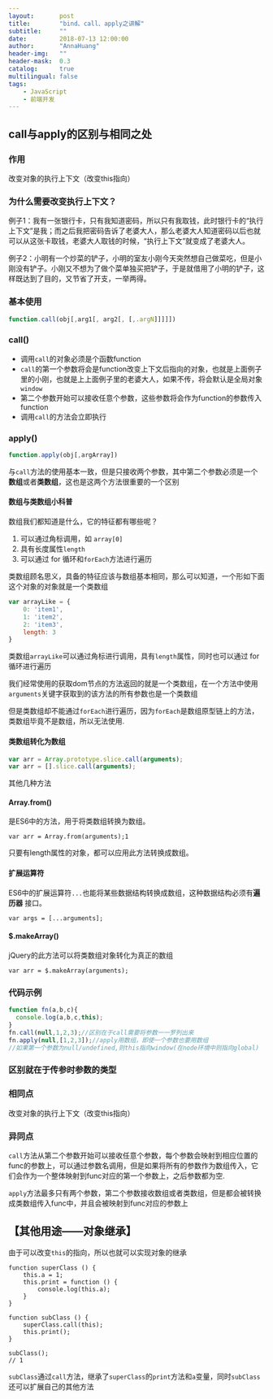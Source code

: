 ```yaml
---
layout:       post
title:        "bind、call、apply之讲解"
subtitle:     ""
date:         2018-07-13 12:00:00
author:       "AnnaHuang"
header-img:   ""
header-mask:  0.3
catalog:      true
multilingual: false  
tags:
    - JavaScript
    - 前端开发
---
```


## call与apply的区别与相同之处

### 作用

改变对象的执行上下文（改变this指向）

### 为什么需要改变执行上下文？

例子1：我有一张银行卡，只有我知道密码，所以只有我取钱，此时银行卡的“执行上下文”是我；而之后我把密码告诉了老婆大人，那么老婆大人知道密码以后也就可以从这张卡取钱，老婆大人取钱的时候，“执行上下文”就变成了老婆大人。

例子2：小明有一个炒菜的铲子，小明的室友小刚今天突然想自己做菜吃，但是小刚没有铲子。小刚又不想为了做个菜单独买把铲子，于是就借用了小明的铲子，这样既达到了目的，又节省了开支，一举两得。

### 基本使用

```javascript
function.call(obj[,arg1[, arg2[, [,.argN]]]]])
```

### call()

+ 调用`call`的对象必须是个函数function
+ `call`的第一个参数将会是function改变上下文后指向的对象，也就是上面例子里的小刚，也就是上上面例子里的老婆大人，如果不传，将会默认是全局对象`window`
+ 第二个参数开始可以接收任意个参数，这些参数将会作为function的参数传入function
+ 调用`call`的方法会立即执行



### apply()

```javascript
function.apply(obj[,argArray])
```

与`call`方法的使用基本一致，但是只接收两个参数，其中第二个参数必须是一个**数组**或者**类数组**，这也是这两个方法很重要的一个区别

#### **数组与类数组小科普**

数组我们都知道是什么，它的特征都有哪些呢？

1. 可以通过角标调用，如 `array[0]`
2. 具有长度属性`length`
3. 可以通过 for 循环和`forEach`方法进行遍历

类数组顾名思义，具备的特征应该与数组基本相同，那么可以知道，一个形如下面这个对象的对象就是一个类数组

```javascript
var arrayLike = {
    0: 'item1',
    1: 'item2',
    2: 'item3',
    length: 3
}
```

类数组`arrayLike`可以通过角标进行调用，具有`length`属性，同时也可以通过 for 循环进行遍历

我们经常使用的获取dom节点的方法返回的就是一个类数组，在一个方法中使用 `arguments`关键字获取到的该方法的所有参数也是一个类数组

但是类数组却不能通过`forEach`进行遍历，因为`forEach`是数组原型链上的方法，类数组毕竟不是数组，所以无法使用.

#### 类数组转化为数组

```javascript
var arr = Array.prototype.slice.call(arguments);
var arr = [].slice.call(arguments);
```

其他几种方法

#### Array.from()

是ES6中的方法，用于将类数组转换为数组。

```
var arr = Array.from(arguments);1
```

只要有length属性的对象，都可以应用此方法转换成数组。

#### 扩展运算符

ES6中的扩展运算符`...`也能将某些数据结构转换成数组，这种数据结构必须有**遍历器** 接口。

```
var args = [...arguments];
```

#### $.makeArray()

jQuery的此方法可以将类数组对象转化为真正的数组

```
var arr = $.makeArray(arguments);
```



### 代码示例

```javascript
function fn(a,b,c){
  console.log(a,b,c,this);
}
fn.call(null,1,2,3);//区别在于call需要将参数一一罗列出来
fn.apply(null,[1,2,3]);//apply用数组，即使一个参数也要用数组
//如果第一个参数为null/undefined,则this指向window(在node环境中则指向global)
```



### 区别就在于传参时参数的类型

### 相同点

改变对象的执行上下文（改变this指向）

### 异同点

`call`方法从第二个参数开始可以接收任意个参数，每个参数会映射到相应位置的func的参数上，可以通过参数名调用，但是如果将所有的参数作为数组传入，它们会作为一个整体映射到func对应的第一个参数上，之后参数都为空.

`apply`方法最多只有两个参数，第二个参数接收数组或者类数组，但是都会被转换成类数组传入func中，并且会被映射到func对应的参数上



## 【其他用途——对象继承】

由于可以改变`this`的指向，所以也就可以实现对象的继承

```
function superClass () {
    this.a = 1;
    this.print = function () {
        console.log(this.a);
    }
}

function subClass () {
    superClass.call(this);
    this.print();
}

subClass();
// 1
```

`subClass`通过`call`方法，继承了`superClass`的`print`方法和`a`变量，同时`subClass`还可以扩展自己的其他方法